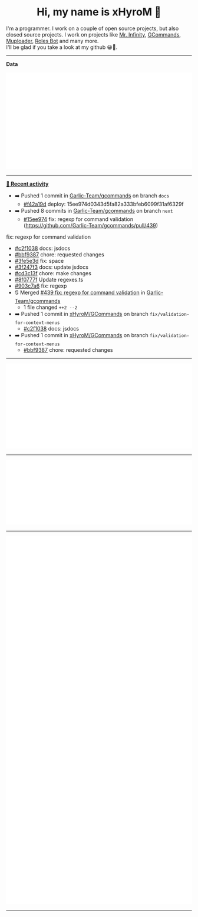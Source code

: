 <p align="center">
    <!-- <img src="https://avatars.githubusercontent.com/u/56601352" width="192" alt="hyro's pfp" /> -->
    <h1 align="center">Hi, my name is xHyroM 👋</h1>
</p>

I'm a programmer. I work on a couple of open source projects, but also closed source projects. I work on projects like [Mr. Infinity](https://discord.com/oauth2/authorize?client_id=720321585625694239&scope=bot%20applications.commands&permissions=8&redirect_uri=https://blobs.gq/imanager&prompt=consent&response_type=code), [GCommands](https://github.com/Garlic-Team/GCommands), [Muploader](https://github.com/xHyroM/Muploder), [Roles Bot](https://github.com/xHyroM/roles-bot) and many more.  
I'll be glad if you take a look at my github 😀👀.

___
**Data**

<img src="https://github.com/xHyroM/xHyroM/blob/master/.cache/base.svg">

___

**[📰 Recent activity](https://github.com/xHyroM)**
* ➡️ Pushed 1 commit in [Garlic-Team/gcommands](https://github.com/Garlic-Team/gcommands) on branch `docs`
  * [#f42a19d](https://github.com/Garlic-Team/gcommands/commit/f42a19d) deploy: 15ee974d0343d5fa82a333bfeb6099f31af6329f
* ➡️ Pushed 8 commits in [Garlic-Team/gcommands](https://github.com/Garlic-Team/gcommands) on branch `next`
  * [#15ee974](https://github.com/Garlic-Team/gcommands/commit/15ee974) fix: regexp for command validation (https://github.com/Garlic-Team/gcommands/pull/439)

fix: regexp for command validation
  * [#c2f1038](https://github.com/Garlic-Team/gcommands/commit/c2f1038) docs: jsdocs
  * [#bbf9387](https://github.com/Garlic-Team/gcommands/commit/bbf9387) chore: requested changes
  * [#3fe5e3d](https://github.com/Garlic-Team/gcommands/commit/3fe5e3d) fix: space
  * [#3f247f3](https://github.com/Garlic-Team/gcommands/commit/3f247f3) docs: update jsdocs
  * [#cd3c13f](https://github.com/Garlic-Team/gcommands/commit/cd3c13f) chore: make changes
  * [#8f0777f](https://github.com/Garlic-Team/gcommands/commit/8f0777f) Update regexes.ts
  * [#903c7a6](https://github.com/Garlic-Team/gcommands/commit/903c7a6) fix: regexp
* 🔃 Merged [#439 fix: regexp for command validation](https://github.com/Garlic-Team/gcommands/pull/439) in [Garlic-Team/gcommands](https://github.com/Garlic-Team/gcommands)
  * 1 file changed `++2 --2`
* ➡️ Pushed 1 commit in [xHyroM/GCommands](https://github.com/xHyroM/GCommands) on branch `fix/validation-for-context-menus`
  * [#c2f1038](https://github.com/xHyroM/GCommands/commit/c2f1038) docs: jsdocs
* ➡️ Pushed 1 commit in [xHyroM/GCommands](https://github.com/xHyroM/GCommands) on branch `fix/validation-for-context-menus`
  * [#bbf9387](https://github.com/xHyroM/GCommands/commit/bbf9387) chore: requested changes


___

<img src="https://github.com/xHyroM/xHyroM/blob/master/.cache/isocalendar.svg">

___

<img src="https://github.com/xHyroM/xHyroM/blob/master/.cache/languages.svg">

___

<img src="https://github.com/xHyroM/xHyroM/blob/master/.cache/achievements.svg">

___
